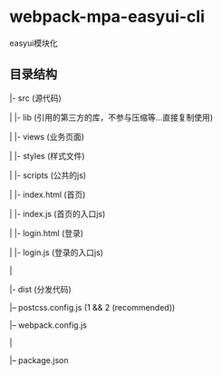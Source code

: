 
# webpack-mpa-easyui-cli
easyui模块化
## 目录结构
|- src (源代码)

| |- lib (引用的第三方的库，不参与压缩等...直接复制使用)

| |- views (业务页面)

| |- styles (样式文件)

| |- scripts (公共的js)

| |- index.html (首页)

| |- index.js (首页的入口js)

| |- login.html (登录)

| |- login.js (登录的入口js)

|

|- dist (分发代码)

|– postcss.config.js (1 && 2 (recommended))

|– webpack.config.js

|

|– package.json
